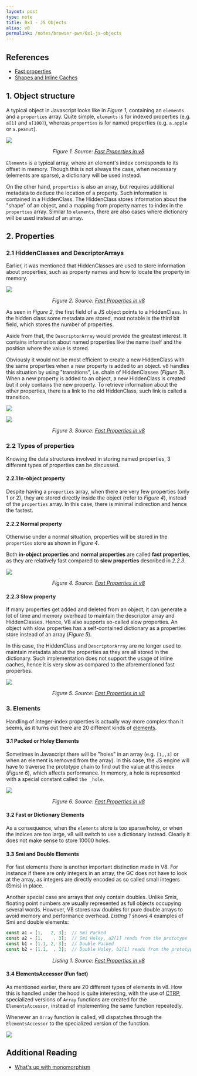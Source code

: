 ```yaml
---
layout: post
type: note
title: 0x1 - JS Objects
alias: v8
permalink: /notes/browser-pwn/0x1-js-objects
---
```


## References
* [Fast properties](https://v8.dev/blog/fast-properties)
* [Shapes and Inline Caches](https://mathiasbynens.be/notes/shapes-ics)

## 1. Object structure
A typical object in Javascript looks like in *Figure 1*, containing an `elements` and a `properties` array. Quite simple, `elements` is for indexed properties (e.g. `a[1]` and `a[100]`), whereas `properties` is for named properties (e.g. `a.apple` or `a.peanut`).

![](https://v8.dev/_img/fast-properties/jsobject.png)

<p align="center"><i>Figure 1. Source: <a href="https://v8.dev/blog/fast-properties">Fast Properties in v8</a></i></p>

`Elements` is a typical array, where an element's index corresponds to its offset in memory. Though this is not always the case, when necessary (elements are sparse), a dictionary will be used instead.

On the other hand, `properties` is also an array, but requires additional metadata to deduce the location of a property. Such information is contained in a HiddenClass. The HiddenClass stores information about the "shape" of an object, and a mapping from property names to index in the `properties` array. Similar to `elements`, there are also cases where dictionary will be used instead of an array.

## 2. Properties
### 2.1 HiddenClasses and DescriptorArrays
Earlier, it was mentioned that HiddenClasses are used to store information about properties, such as property names and how to locate the property in memory.

![](https://v8.dev/_img/fast-properties/hidden-class.png)

<p align="center"><i>Figure 2. Source: <a href="https://v8.dev/blog/fast-properties">Fast Properties in v8</a></i></p>

As seen in *Figure 2*, the first field of a JS object points to a HiddenClass. In the hidden class some metadata are stored, most notable is the third bit field, which stores the number of properties. 

Aside from that, the `DescriptorArray` would provide the greatest interest. It contains information about named properties like the name itself and the position where the value is stored. 

Obviously it would not be most efficient to create a new HiddenClass with the same properties when a new property is added to an object. v8 handles this situation by using "transitions", i.e. chain of HiddenClasses (*Figure 3*). When a new property is added to an object, a new HiddenClass is created but it only contains the new property. To retrieve information about the other properties, there is a link to the old HiddenClass, such link is called a transition. 

![](https://v8.dev/_img/fast-properties/adding-properties.png)

![](https://v8.dev/_img/fast-properties/transition-trees.png)

<p align="center"><i>Figure 3. Source: <a href="https://v8.dev/blog/fast-properties">Fast Properties in v8</a></i></p>

### 2.2 Types of properties
Knowing the data structures involved in storing named properties, 3 different types of properties can be discussed.

#### 2.2.1 In-object property
Despite having a `properties` array, when there are very few properties (only 1 or 2), they are stored directly inside the object (refer to *Figure 4*), instead of the `properties` array. In this case, there is minimal indirection and hence the fastest.

#### 2.2.2 Normal property
Otherwise under a normal situation, properties will be stored in the `properties` store as shown in *Figure 4*.

Both **in-object properties** and **normal properties** are called **fast properties**, as they are relatively fast compared to **slow properties** described in *2.2.3*.

![](https://v8.dev/_img/fast-properties/in-object-properties.png)

<p align="center"><i>Figure 4. Source: <a href="https://v8.dev/blog/fast-properties">Fast Properties in v8</a></i></p>

#### 2.2.3 Slow property
If many properties get added and deleted from an object, it can generate a lot of time and memory overhead to maintain the descriptor array and HiddenClasses. Hence, V8 also supports so-called slow properties. An object with slow properties has a self-contained dictionary as a properties store instead of an array (*Figure 5*). 

In this case, the HiddenClass and `DescriptorArray` are no longer used to maintain metadata about the properties as they are all stored in the dictionary. Such implementation does not support the usage of inline caches, hence it is very slow as compared to the aforementioned fast properties.

![](https://v8.dev/_img/fast-properties/fast-vs-slow-properties.png)

<p align="center"><i>Figure 5. Source: <a href="https://v8.dev/blog/fast-properties">Fast Properties in v8</a></i></p>

### 3. Elements
Handling of integer-index properties is actually way more complex than it seems, as it turns out there are 20 different kinds of [elements](https://cs.chromium.org/chromium/src/v8/src/elements-kind.h?l=14&rcl=ec37390b2ba2b4051f46f153a8cc179ed4656f5d).

#### 3.1 Packed or Holey Elements
Sometimes in Javascript there will be "holes" in an array (e.g. `[1,,3]` or when an element is removed from the array). In this case, the JS engine will have to traverse the prototype chain to find out the value at this index (*Figure 6*), which affects performance. In memory, a hole is represented with a special constant called `the _hole`.

![](https://v8.dev/_img/fast-properties/hole.png)

<p align="center"><i>Figure 6. Source: <a href="https://v8.dev/blog/fast-properties">Fast Properties in v8</a></i></p>

#### 3.2 Fast or Dictionary Elements
As a consequence, when the `elements` store is too sparse/holey, or when the indices are too large, v8 will switch to use a dictionary instead. Clearly it does not make sense to store 10000 holes.

#### 3.3 Smi and Double Elements
For fast elements there is another important distinction made in V8. For instance if there are only integers in an array, the GC does not have to look at the array, as integers are directly encoded as so called small integers (Smis) in place. 

Another special case are arrays that only contain doubles. Unlike Smis, floating point numbers are usually represented as full objects occupying several words. However, V8 stores raw doubles for pure double arrays to avoid memory and performance overhead. 
*Listing 1* shows 4 examples of Smi and double elements:

```js
const a1 = [1,   2, 3];  // Smi Packed
const a2 = [1,    , 3];  // Smi Holey, a2[1] reads from the prototype
const b1 = [1.1, 2, 3];  // Double Packed
const b2 = [1.1,  , 3];  // Double Holey, b2[1] reads from the prototype
```

<p align="center"><i>Listing 1. Source: <a href="https://v8.dev/blog/fast-properties">Fast Properties in v8</a></i></p>

#### 3.4 ElementsAccessor (Fun fact)
As mentioned earlier, there are 20 different types of elements in v8. How this is handled under the hood is quite interesting, with the use of [CTRP](https://en.wikipedia.org/wiki/Curiously_recurring_template_pattern), specialized versions of `Array` functions are created for the `ElementsAccessor`, instead of implementing the same function repeatedly.

Whenever an `Array` function is called, v8 dispatches through the `ElementsAccessor` to the specialized version of the function.

![](https://v8.dev/_img/fast-properties/elements-accessor.png)

## Additional Reading
* [What's up with monomorphism](https://mrale.ph/blog/2015/01/11/whats-up-with-monomorphism.html)